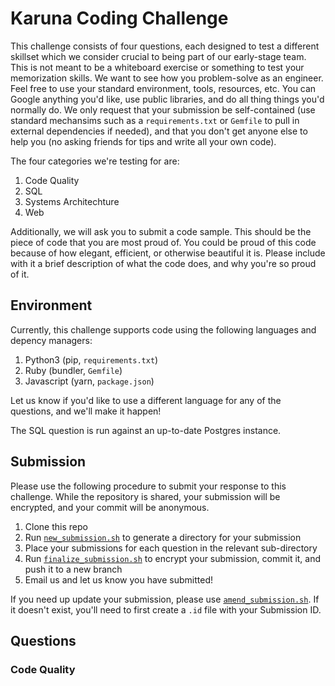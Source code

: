 # Karuna Coding Challenge

This challenge consists of four questions, each designed to test a different skillset which we consider crucial to being part of our early-stage team. This is not meant to be a whiteboard exercise or something to test your memorization skills. We want to see how you problem-solve as an engineer. Feel free to use your standard environment, tools, resources, etc. You can Google anything you'd like, use public libraries, and do all thing things you'd normally do. We only request that your submission be self-contained (use standard mechansims such as a `requirements.txt` or `Gemfile` to pull in external dependencies if needed), and that you don't get anyone else to help you (no asking friends for tips and write all your own code).

The four categories we're testing for are:

1. Code Quality
2. SQL
3. Systems Architechture
4. Web

Additionally, we will ask you to submit a code sample. This should be the piece of code that you are most proud of. You could be proud of this code because of how elegant, efficient, or otherwise beautiful it is. Please include with it a brief description of what the code does, and why you're so proud of it.

## Environment

Currently, this challenge supports code using the following languages and depency managers:

1. Python3 (pip, `requirements.txt`)
2. Ruby (bundler, `Gemfile`)
3. Javascript (yarn, `package.json`)

Let us know if you'd like to use a different language for any of the questions, and we'll make it happen!

The SQL question is run against an up-to-date Postgres instance.

## Submission

Please use the following procedure to submit your response to this challenge. While the repository is shared, your submission will be encrypted, and your commit will be anonymous.

1. Clone this repo
2. Run [`new_submission.sh`](scripts/new_submission.sh) to generate a directory for your submission
3. Place your submissions for each question in the relevant sub-directory
4. Run [`finalize_submission.sh`](scripts/finalize_submission.sh) to encrypt your submission, commit it, and push it to a new branch
5. Email us and let us know you have submitted!

If you need up update your submission, please use [`amend_submission.sh`](scripts/amend_submission.sh). If it doesn't exist, you'll need to first create a `.id` file with your Submission ID.

## Questions

### Code Quality

